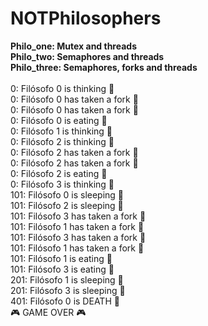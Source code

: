 # NOTPhilosophers <br>
**Philo_one: Mutex and threads <br>
Philo_two: Semaphores and threads <br>
Philo_three: Semaphores, forks and threads** <br> <br>
0: Filósofo 0 is thinking 🤔<br>
0: Filósofo 0 has taken a fork 🍴<br>
0: Filósofo 0 has taken a fork 🍴<br>
0: Filósofo 0 is eating 🍔<br>
0: Filósofo 1 is thinking 🤔<br>
0: Filósofo 2 is thinking 🤔<br>
0: Filósofo 2 has taken a fork 🍴<br>
0: Filósofo 2 has taken a fork 🍴<br>
0: Filósofo 2 is eating 🍔<br>
0: Filósofo 3 is thinking 🤔<br>
101: Filósofo 0 is sleeping 🛌<br>
101: Filósofo 2 is sleeping 🛌<br>
101: Filósofo 3 has taken a fork 🍴<br>
101: Filósofo 1 has taken a fork 🍴<br>
101: Filósofo 3 has taken a fork 🍴<br>
101: Filósofo 1 has taken a fork 🍴<br>
101: Filósofo 1 is eating 🍔<br>
101: Filósofo 3 is eating 🍔<br>
201: Filósofo 1 is sleeping 🛌<br>
201: Filósofo 3 is sleeping 🛌<br>
401: Filósofo 0 is DEATH 👻<br>
🎮 GAME OVER 🎮 <br>
